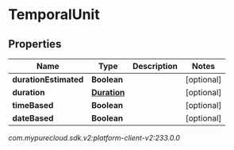 # TemporalUnit


## Properties

| Name | Type | Description | Notes |
| ------------ | ------------- | ------------- | ------------- |
| **durationEstimated** | **Boolean** |  |  [optional] |
| **duration** | [**Duration**](Duration) |  |  [optional] |
| **timeBased** | **Boolean** |  |  [optional] |
| **dateBased** | **Boolean** |  |  [optional] |




_com.mypurecloud.sdk.v2:platform-client-v2:233.0.0_
